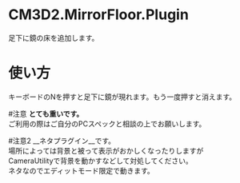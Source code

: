 # CM3D2.MirrorFloor.Plugin
足下に鏡の床を追加します。

# 使い方
キーボードのNを押すと足下に鏡が現れます。もう一度押すと消えます。

#注意
__とても重いです。__  
ご利用の際はご自分のPCスペックと相談の上でお願いします。

#注意2
__ネタプラグイン__です。  
場所によっては背景と被って表示がおかしくなったりしますが  
CameraUtilityで背景を動かすなどして対処してください。  
ネタなのでエディットモード限定で動きます。
